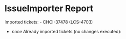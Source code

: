 # IssueImporter Report

Imported tickets:  - CHCI-37478 (LCS-4703)
 - _none_
Already imported tickets (no changes executed): 